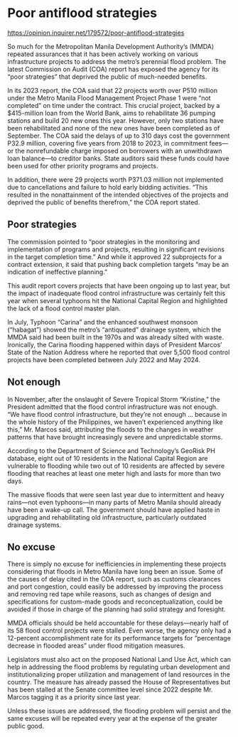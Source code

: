 # Poor antiflood strategies

https://opinion.inquirer.net/179572/poor-antiflood-strategies



So much for the Metropolitan Manila Development Authority’s (MMDA) repeated assurances that it has been actively working on various infrastructure projects to address the metro’s perennial flood problem. The latest Commission on Audit (COA) report has exposed the agency for its “poor strategies” that deprived the public of much-needed benefits.

In its 2023 report, the COA said that 22 projects worth over P510 million under the Metro Manila Flood Management Project Phase 1 were “not completed” on time under the contract. This crucial project, backed by a $415-million loan from the World Bank, aims to rehabilitate 36 pumping stations and build 20 new ones this year. However, only two stations have been rehabilitated and none of the new ones have been completed as of September. The COA said the delays of up to 310 days cost the government P32.9 million, covering five years from 2018 to 2023, in commitment fees—or the nonrefundable charge imposed on borrowers with an unwithdrawn loan balance—to creditor banks. State auditors said these funds could have been used for other priority programs and projects.

In addition, there were 29 projects worth P371.03 million not implemented due to cancellations and failure to hold early bidding activities. “This resulted in the nonattainment of the intended objectives of the projects and deprived the public of benefits therefrom,” the COA report stated.



##  Poor strategies



The commission pointed to “poor strategies in the monitoring and implementation of programs and projects, resulting in significant revisions in the target completion time.” And while it approved 22 subprojects for a contract extension, it said that pushing back completion targets “may be an indication of ineffective planning.”

This audit report covers projects that have been ongoing up to last year, but the impact of inadequate flood control infrastructure was certainly felt this year when several typhoons hit the National Capital Region and highlighted the lack of a flood control master plan.

In July, Typhoon “Carina” and the enhanced southwest monsoon (“habagat”) showed the metro’s “antiquated” drainage system, which the MMDA said had been built in the 1970s and was already silted with waste. Ironically, the Carina flooding happened within days of President Marcos’ State of the Nation Address where he reported that over 5,500 flood control projects have been completed between July 2022 and May 2024.



##  Not enough



In November, after the onslaught of Severe Tropical Storm “Kristine,” the President admitted that the flood control infrastructure was not enough. “We have flood control infrastructure, but they’re not enough … because in the whole history of the Philippines, we haven’t experienced anything like this,” Mr. Marcos said, attributing the floods to the changes in weather patterns that have brought increasingly severe and unpredictable storms.

According to the Department of Science and Technology’s GeoRisk PH database, eight out of 10 residents in the National Capital Region are vulnerable to flooding while two out of 10 residents are affected by severe flooding that reaches at least one meter high and lasts for more than two days.

The massive floods that were seen last year due to intermittent and heavy rains—not even typhoons—in many parts of Metro Manila should already have been a wake-up call. The government should have applied haste in upgrading and rehabilitating old infrastructure, particularly outdated drainage systems.



##  No excuse



There is simply no excuse for inefficiencies in implementing these projects considering that floods in Metro Manila have long been an issue. Some of the causes of delay cited in the COA report, such as customs clearances and port congestion, could easily be addressed by improving the process and removing red tape while reasons, such as changes of design and specifications for custom-made goods and reconceptualization, could be avoided if those in charge of the planning had solid strategy and foresight.

MMDA officials should be held accountable for these delays—nearly half of its 58 flood control projects were stalled. Even worse, the agency only had a 12-percent accomplishment rate for its performance targets for “percentage decrease in flooded areas” under flood mitigation measures.

Legislators must also act on the proposed National Land Use Act, which can help in addressing the flood problems by regulating urban development and institutionalizing proper utilization and management of land resources in the country. The measure has already passed the House of Representatives but has been stalled at the Senate committee level since 2022 despite Mr. Marcos tagging it as a priority since last year.

Unless these issues are addressed, the flooding problem will persist and the same excuses will be repeated every year at the expense of the greater public good.